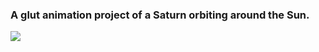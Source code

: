 ### A glut animation project of a Saturn orbiting around the Sun.  

![](https://i.giphy.com/media/v1.Y2lkPTc5MGI3NjExaGVtaHc4YnRtYjB6bTB5aTl1eGprZWJmYTV5bHB1aTNqdGd1Nzd4NSZlcD12MV9pbnRlcm5hbF9naWZfYnlfaWQmY3Q9Zw/EaGfrHYmqPq4ZoRltb/giphy.gif)
